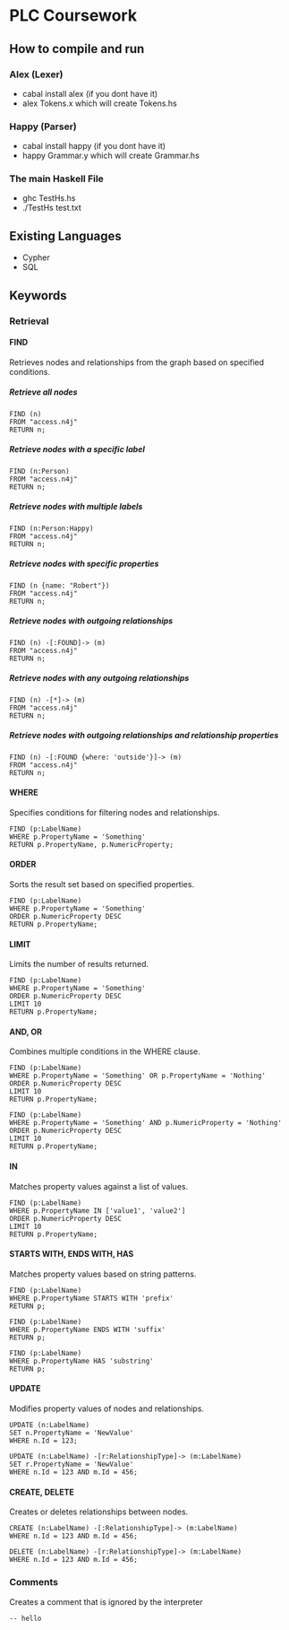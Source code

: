 # PLC Coursework

## How to compile and run
### Alex (Lexer)
- cabal install alex (if you dont have it)
- alex Tokens.x which will create Tokens.hs

### Happy (Parser)
- cabal install happy (if you dont have it)
- happy Grammar.y which will create Grammar.hs

### The main Haskell File
- ghc TestHs.hs
- ./TestHs test.txt

## Existing Languages

- Cypher
- SQL

## Keywords

### Retrieval

#### FIND
Retrieves nodes and relationships from the graph based on specified conditions.

##### Retrieve all nodes
```
FIND (n) 
FROM "access.n4j"
RETURN n;
```

##### Retrieve nodes with a specific label
```
FIND (n:Person)
FROM "access.n4j"
RETURN n;
```

##### Retrieve nodes with multiple labels
```
FIND (n:Person:Happy)
FROM "access.n4j"
RETURN n;
```

##### Retrieve nodes with specific properties
```
FIND (n {name: "Robert"})
FROM "access.n4j"
RETURN n;
```

##### Retrieve nodes with outgoing relationships
```
FIND (n) -[:FOUND]-> (m)
FROM "access.n4j"
RETURN n;
```

##### Retrieve nodes with any outgoing relationships
```
FIND (n) -[*]-> (m)
FROM "access.n4j"
RETURN n;
```

##### Retrieve nodes with outgoing relationships and relationship properties
```
FIND (n) -[:FOUND {where: 'outside'}]-> (m)
FROM "access.n4j"
RETURN n;
```

#### WHERE
Specifies conditions for filtering nodes and relationships.

```
FIND (p:LabelName)
WHERE p.PropertyName = 'Something'
RETURN p.PropertyName, p.NumericProperty;
```

#### ORDER
Sorts the result set based on specified properties.

```
FIND (p:LabelName)
WHERE p.PropertyName = 'Something'
ORDER p.NumericProperty DESC
RETURN p.PropertyName;
```

#### LIMIT
Limits the number of results returned.

```
FIND (p:LabelName)
WHERE p.PropertyName = 'Something'
ORDER p.NumericProperty DESC
LIMIT 10
RETURN p.PropertyName;
```

#### AND, OR
Combines multiple conditions in the WHERE clause.

```
FIND (p:LabelName)
WHERE p.PropertyName = 'Something' OR p.PropertyName = 'Nothing'
ORDER p.NumericProperty DESC
LIMIT 10
RETURN p.PropertyName;
```

```
FIND (p:LabelName)
WHERE p.PropertyName = 'Something' AND p.NumericProperty = 'Nothing'
ORDER p.NumericProperty DESC
LIMIT 10
RETURN p.PropertyName;
```

#### IN
Matches property values against a list of values.

```
FIND (p:LabelName)
WHERE p.PropertyName IN ['value1', 'value2']
ORDER p.NumericProperty DESC
LIMIT 10
RETURN p.PropertyName;
```

#### STARTS WITH, ENDS WITH, HAS
Matches property values based on string patterns.
```
FIND (p:LabelName)
WHERE p.PropertyName STARTS WITH 'prefix'
RETURN p;
```
```
FIND (p:LabelName)
WHERE p.PropertyName ENDS WITH 'suffix'
RETURN p;
```
```
FIND (p:LabelName)
WHERE p.PropertyName HAS 'substring'
RETURN p;
```

#### UPDATE
Modifies property values of nodes and relationships.

```
UPDATE (n:LabelName)
SET n.PropertyName = 'NewValue'
WHERE n.Id = 123;
```
```
UPDATE (n:LabelName) -[r:RelationshipType]-> (m:LabelName)
SET r.PropertyName = 'NewValue'
WHERE n.Id = 123 AND m.Id = 456;
```

#### CREATE, DELETE
Creates or deletes relationships between nodes.

```
CREATE (n:LabelName) -[:RelationshipType]-> (m:LabelName)
WHERE n.Id = 123 AND m.Id = 456;
```
```
DELETE (n:LabelName) -[r:RelationshipType]-> (m:LabelName)
WHERE n.Id = 123 AND m.Id = 456;
```

### Comments
Creates a comment that is ignored by the interpreter

```
-- hello
```